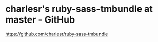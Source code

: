 <!--
id: 1483212125
link: http://kevinisom.info/post/1483212125/charlesrs-ruby-sass-tmbundle-at-master-github
slug: charlesrs-ruby-sass-tmbundle-at-master-github
date: Fri Nov 05 2010 12:48:26 GMT+1300 (NZDT)
raw: {"blog_name":"kevinisom","id":1483212125,"post_url":"http://kevinisom.info/post/1483212125/charlesrs-ruby-sass-tmbundle-at-master-github","slug":"charlesrs-ruby-sass-tmbundle-at-master-github","type":"link","date":"2010-11-04 23:48:26 GMT","timestamp":1288914506,"state":"published","format":"html","reblog_key":"mYJKIvPh","tags":[],"short_url":"http://tmblr.co/Zw68Yy1OQ0LT","highlighted":[],"feed_item":"https://github.com/charlesr/ruby-sass-tmbundle","from_feed_id":"650234","note_count":0,"title":"charlesr's ruby-sass-tmbundle at master - GitHub","url":"https://github.com/charlesr/ruby-sass-tmbundle","description":""}
publish: 2010-11-05
tags: 
title: charlesr's ruby-sass-tmbundle at master - GitHub
-->


charlesr's ruby-sass-tmbundle at master - GitHub
================================================

<https://github.com/charlesr/ruby-sass-tmbundle>

